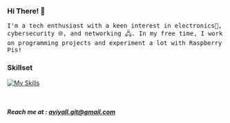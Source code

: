 ### Hi There! 👋
<p>
  <samp>
    I'm a tech enthusiast with a keen interest in electronics📡, cybersecurity 🌐, and networking 🖧. In my free time, I work on programming projects and experiment a lot with Raspberry Pis!
  </samp>
</p>

### Skillset
[![My Skills](https://skillicons.dev/icons?i=linux,arduino,bash,raspberrypi,powershell,py,c,cpp,java,mysql,ubuntu)](https://github.com/aviyall/aviyall)

 
##### Reach me at : aviyall.git@gmail.com
